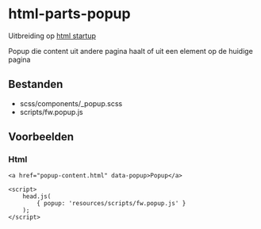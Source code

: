 html-parts-popup
================

Uitbreiding op [html startup](https://github.com/am-impact/html-startup)

Popup die content uit andere pagina haalt of uit een element op de huidige pagina

Bestanden
---------
 * scss/components/_popup.scss
 * scripts/fw.popup.js

 ## Voorbeelden

 ### Html
    <a href="popup-content.html" data-popup>Popup</a>

    <script>
        head.js(
            { popup: 'resources/scripts/fw.popup.js' }
        );
    </script>